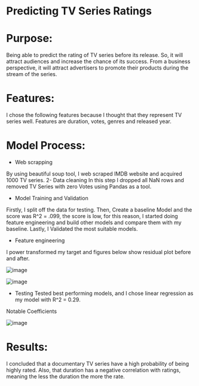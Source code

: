 

# Predicting TV Series Ratings



# Purpose:
Being able to predict the rating of TV series before its release. So, it will attract audiences and increase the chance of its  success. From a business perspective, it will attract advertisers to promote their products during the stream of the series.

# Features:

I chose the following features because I thought that they represent TV series well. Features are duration, votes, genres and released year.

# Model Process:

- Web scrapping 

By using beautiful soup tool, I web scraped IMDB website and acquired 1000 TV series.
2- Data cleaning
In this step I dropped all NaN  rows and removed TV Series with  zero  Votes using Pandas as a tool.
 
- Model Training and Validation

Firstly, I split off the data for testing. Then, Create a baseline Model and the score was R^2 = .099, the score is low, for this reason, I started doing feature engineering and build other models and compare them with my baseline. Lastly, I Validated the most suitable models.

- Feature engineering 

I power transformed my target and figures below show residual plot before and after.

![image]({{site.url}}/images/Before_power.png)

![image]({{site.url}}/images/download-1.png)

- Testing 
Tested best performing models, and I chose linear regression as my model with  R^2 = 0.29. 


Notable Coefficients

![image]({{site.url}}/images/coef.png)
# Results:
I concluded that a documentary TV series have a high probability of being highly rated. Also, that duration has a negative correlation with ratings, meaning the less the duration the more the rate.

